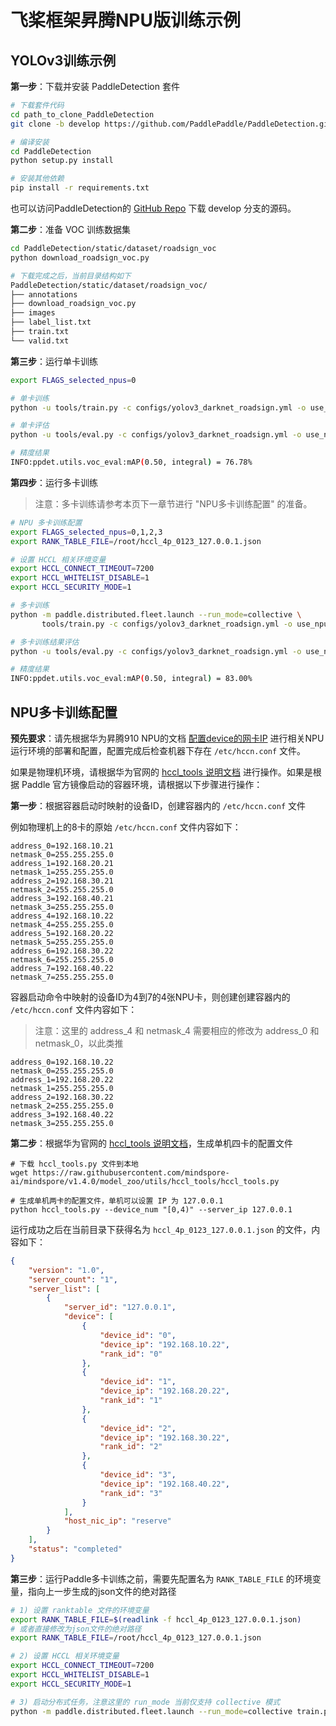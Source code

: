 # 飞桨框架昇腾NPU版训练示例

## YOLOv3训练示例

**第一步**：下载并安装 PaddleDetection 套件

```bash
# 下载套件代码
cd path_to_clone_PaddleDetection
git clone -b develop https://github.com/PaddlePaddle/PaddleDetection.git

# 编译安装
cd PaddleDetection
python setup.py install

# 安装其他依赖
pip install -r requirements.txt
```

也可以访问PaddleDetection的 [GitHub Repo](https://github.com/PaddlePaddle/PaddleDetection) 下载 develop 分支的源码。

**第二步**：准备 VOC 训练数据集

```bash
cd PaddleDetection/static/dataset/roadsign_voc
python download_roadsign_voc.py

# 下载完成之后，当前目录结构如下
PaddleDetection/static/dataset/roadsign_voc/
├── annotations
├── download_roadsign_voc.py
├── images
├── label_list.txt
├── train.txt
└── valid.txt
```

**第三步**：运行单卡训练

```bash
export FLAGS_selected_npus=0

# 单卡训练
python -u tools/train.py -c configs/yolov3_darknet_roadsign.yml -o use_npu=True

# 单卡评估
python -u tools/eval.py -c configs/yolov3_darknet_roadsign.yml -o use_npu=True

# 精度结果
INFO:ppdet.utils.voc_eval:mAP(0.50, integral) = 76.78%
```

**第四步**：运行多卡训练

> 注意：多卡训练请参考本页下一章节进行 "NPU多卡训练配置" 的准备。

```bash
# NPU 多卡训练配置
export FLAGS_selected_npus=0,1,2,3
export RANK_TABLE_FILE=/root/hccl_4p_0123_127.0.0.1.json

# 设置 HCCL 相关环境变量
export HCCL_CONNECT_TIMEOUT=7200
export HCCL_WHITELIST_DISABLE=1
export HCCL_SECURITY_MODE=1

# 多卡训练
python -m paddle.distributed.fleet.launch --run_mode=collective \
       tools/train.py -c configs/yolov3_darknet_roadsign.yml -o use_npu=True

# 多卡训练结果评估
python -u tools/eval.py -c configs/yolov3_darknet_roadsign.yml -o use_npu=True

# 精度结果
INFO:ppdet.utils.voc_eval:mAP(0.50, integral) = 83.00%
```

## NPU多卡训练配置

**预先要求**：请先根据华为昇腾910 NPU的文档 [配置device的网卡IP](https://support.huaweicloud.com/instg-cli-cann502-alpha005/atlasdeploy_03_0105.html) 进行相关NPU运行环境的部署和配置，配置完成后检查机器下存在 `/etc/hccn.conf` 文件。

如果是物理机环境，请根据华为官网的 [hccl_tools 说明文档](https://github.com/mindspore-ai/mindspore/tree/v1.4.0/model_zoo/utils/hccl_tools) 进行操作。如果是根据 Paddle 官方镜像启动的容器环境，请根据以下步骤进行操作：

**第一步**：根据容器启动时映射的设备ID，创建容器内的 `/etc/hccn.conf` 文件

例如物理机上的8卡的原始 `/etc/hccn.conf` 文件内容如下：

```
address_0=192.168.10.21
netmask_0=255.255.255.0
address_1=192.168.20.21
netmask_1=255.255.255.0
address_2=192.168.30.21
netmask_2=255.255.255.0
address_3=192.168.40.21
netmask_3=255.255.255.0
address_4=192.168.10.22
netmask_4=255.255.255.0
address_5=192.168.20.22
netmask_5=255.255.255.0
address_6=192.168.30.22
netmask_6=255.255.255.0
address_7=192.168.40.22
netmask_7=255.255.255.0
```

容器启动命令中映射的设备ID为4到7的4张NPU卡，则创建创建容器内的 `/etc/hccn.conf` 文件内容如下：

> 注意：这里的 address_4 和 netmask_4 需要相应的修改为 address_0 和 netmask_0，以此类推

```
address_0=192.168.10.22
netmask_0=255.255.255.0
address_1=192.168.20.22
netmask_1=255.255.255.0
address_2=192.168.30.22
netmask_2=255.255.255.0
address_3=192.168.40.22
netmask_3=255.255.255.0
```

**第二步**：根据华为官网的 [hccl_tools 说明文档](https://github.com/mindspore-ai/mindspore/tree/v1.4.0/model_zoo/utils/hccl_tools)，生成单机四卡的配置文件

```
# 下载 hccl_tools.py 文件到本地
wget https://raw.githubusercontent.com/mindspore-ai/mindspore/v1.4.0/model_zoo/utils/hccl_tools/hccl_tools.py

# 生成单机两卡的配置文件，单机可以设置 IP 为 127.0.0.1
python hccl_tools.py --device_num "[0,4)" --server_ip 127.0.0.1
```

运行成功之后在当前目录下获得名为 `hccl_4p_0123_127.0.0.1.json` 的文件，内容如下：

```json
{
    "version": "1.0",
    "server_count": "1",
    "server_list": [
        {
            "server_id": "127.0.0.1",
            "device": [
                {
                    "device_id": "0",
                    "device_ip": "192.168.10.22",
                    "rank_id": "0"
                },
                {
                    "device_id": "1",
                    "device_ip": "192.168.20.22",
                    "rank_id": "1"
                },
                {
                    "device_id": "2",
                    "device_ip": "192.168.30.22",
                    "rank_id": "2"
                },
                {
                    "device_id": "3",
                    "device_ip": "192.168.40.22",
                    "rank_id": "3"
                }
            ],
            "host_nic_ip": "reserve"
        }
    ],
    "status": "completed"
}
```

**第三步**：运行Paddle多卡训练之前，需要先配置名为 `RANK_TABLE_FILE` 的环境变量，指向上一步生成的json文件的绝对路径

```bash
# 1) 设置 ranktable 文件的环境变量
export RANK_TABLE_FILE=$(readlink -f hccl_4p_0123_127.0.0.1.json)
# 或者直接修改为json文件的绝对路径
export RANK_TABLE_FILE=/root/hccl_4p_0123_127.0.0.1.json

# 2) 设置 HCCL 相关环境变量
export HCCL_CONNECT_TIMEOUT=7200
export HCCL_WHITELIST_DISABLE=1
export HCCL_SECURITY_MODE=1

# 3) 启动分布式任务，注意这里的 run_mode 当前仅支持 collective 模式
python -m paddle.distributed.fleet.launch --run_mode=collective train.py ...
```
